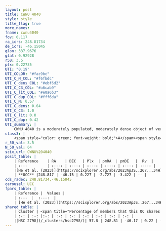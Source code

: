 ```yaml
---
layout: post
title: CWNU 4040
style: style
title_flag: true
more_names: 
fname: cwnu4040
fov: 0.117
ra_icrs: 248.81734
de_icrs: -46.15045
glon: 337.9676
glat: 0.92928
r50: 3.5
plx: 0.22735
UTI: "0.19"
UTI_COLOR: "#fac9bc"
UTI_C_N_COL: "#f6fbdc"
UTI_C_dens_COL: "#ebf6d2"
UTI_C_C3_COL: "#a6cab9"
UTI_C_lit_COL: "#e0a6b3"
UTI_C_dup_COL: "#fff6da"
UTI_C_N: 0.57
UTI_C_dens: 0.64
UTI_C_C3: 1.0
UTI_C_lit: 0.0
UTI_C_dup: 0.42
UTI_summary: |
    CWNU 4040 is a moderately populated, moderately dense object of very high C3 quality. It was recently reported in the literature.<br><br><span style="color: #99180f; font-weight: bold;">Warning: </span>This is possibly a duplicated object, which shares a significant percentage of members with at least one previously reported entry.
class3: |
    <span style="color: green; font-weight: bold;">A</span><span style="color: green; font-weight: bold;">A</span>
r_50_val: 3.5
N_50_val: 64
scix_url: CWNU%204040
posit_table: |
    | Reference    | RA    | DEC   | Plx  | pmRA  | pmDE   |  Rv  |
    | :---         | :---: | :---: | :---: | :---: | :---: | :---: |
    |[He et al. (2023)](https://scixplorer.org/abs/2023ApJS..267...34H) | 248.859 | -46.124 | 0.233 | -2.757 | -3.48 | -34.61 |
    | **UCC** |248.817 | -46.15 | 0.227 | -2.727 | -3.422 | -- | 
cds_radec: 248.81734,-46.15045
carousel: UCC
fpars_table: |
    | Reference |  Values |
    | :---  |  :---:  |
    | [He et al. (2023)](https://scixplorer.org/abs/2023ApJS..267...34H) | `A0=2.4, m-M=12.6, logA=6.0` |
shared_table: |
    | Cluster | <span title="Percentage of members that this OC shares with the ones listed">%</span>   | RA   | DEC   | Plx   | pmRA  | pmDE  | Rv | UTI |
    | :-: | :-: |:-: | :-: | :-: | :-: | :-: | :-: | :-: |
    |[HSC 2798](/_clusters/hsc2798/)| 57.8 | 248.81 | -46.17 | 0.22 | -2.73 | -3.39 | -82.89 |0.51 |
---
```

